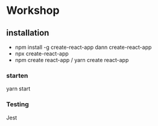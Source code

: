 # Workshop

## installation

- npm install -g create-react-app dann create-react-app <app>
- npx create-react-app <app>
- npm create react-app <app> / yarn create react-app <app>

### starten

yarn start

### Testing

Jest
